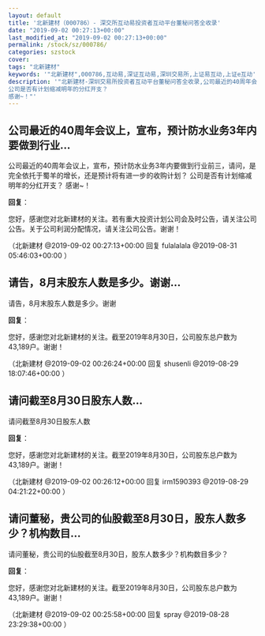 ```yaml
---
layout: default
title: '北新建材（000786）- 深交所互动易投资者互动平台董秘问答全收录'
date: "2019-09-02 00:27:13+00:00"
last_modified_at: "2019-09-02 00:27:13+00:00"
permalink: /stock/sz/000786/
categories: szstock
cover: 
tags: "北新建材"
keywords: '"北新建材",000786,互动易,深证互动易,深圳交易所,上证易互动,上证e互动'
description: '"北新建材-深圳交易所投资者互动平台董秘问答全收录,公司最近的40周年会议上，宣布，预计防水业务3年内要做到行业前三，请问，是完全依托于蜀羊的增长，还是预计将有进一步的收购计划？
公司是否有计划缩减明年的分红开支？
感谢~！"'
---
```


## 公司最近的40周年会议上，宣布，预计防水业务3年内要做到行业...

公司最近的40周年会议上，宣布，预计防水业务3年内要做到行业前三，请问，是完全依托于蜀羊的增长，还是预计将有进一步的收购计划？
公司是否有计划缩减明年的分红开支？
感谢~！

**回复**：

您好，感谢您对北新建材的关注。若有重大投资计划公司会及时公告，请关注公司公告。关于公司利润分配情况，请关注公司公告。谢谢！ 

（北新建材  @2019-09-02 00:27:13+00:00 回复 fulalalala  @2019-08-31 05:46:03+00:00 ）

## 请告，8月末股东人数是多少。谢谢...

请告，8月末股东人数是多少。谢谢

**回复**：

您好，感谢您对北新建材的关注。截至2019年8月30日，公司股东总户数为43,189户。谢谢！ 

（北新建材  @2019-09-02 00:26:24+00:00 回复 shusenli  @2019-08-29 18:07:46+00:00 ）

## 请问截至8月30日股东人数...

请问截至8月30日股东人数

**回复**：

您好，感谢您对北新建材的关注。截至2019年8月30日，公司股东总户数为43,189户。谢谢！ 

（北新建材  @2019-09-02 00:26:12+00:00 回复 irm1590393  @2019-08-29 04:21:22+00:00 ）

## 请问董秘，贵公司的仙股截至8月30日，股东人数多少？机构数目...

请问董秘，贵公司的仙股截至8月30日，股东人数多少？机构数目多少？

**回复**：

您好，感谢您对北新建材的关注。截至2019年8月30日，公司股东总户数为43,189户。谢谢！ 

（北新建材  @2019-09-02 00:25:58+00:00 回复 spray  @2019-08-28 23:29:38+00:00 ）

